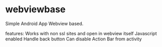 # webviewbase

Simple Android App Webview based.

features: 
  Works with non ssl sites and open in webview itself
  Javascript enabled
  Handle back button
  Can disable Action Bar from activity
